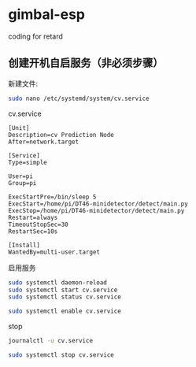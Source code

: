 # gimbal-esp
coding for retard
## 创建开机自启服务（非必须步骤）



新建文件:
```bash
sudo nano /etc/systemd/system/cv.service 
```
cv.service
```service
[Unit]
Description=cv Prediction Node
After=network.target

[Service]
Type=simple

User=pi
Group=pi

ExecStartPre=/bin/sleep 5
ExecStart=/home/pi/DT46-minidetector/detect/main.py
ExecStop=/home/pi/DT46-minidetector/detect/main.py
Restart=always
TimeoutStopSec=30
RestartSec=10s

[Install]
WantedBy=multi-user.target
```
启用服务
```bash
sudo systemctl daemon-reload
sudo systemctl start cv.service
sudo systemctl status cv.service

sudo systemctl enable cv.service
```

stop
```bash
journalctl -u cv.service

sudo systemctl stop cv.service
```